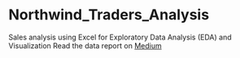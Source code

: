 # Northwind_Traders_Analysis
Sales analysis using Excel for Exploratory Data Analysis (EDA) and Visualization
Read the data report on <a href= "https://medium.com/@dunjoyebiz2020/data-driven-insights-for-northwind-traders-sales-analysis-and-recommendations-7bf750367dd8">Medium</a>  
